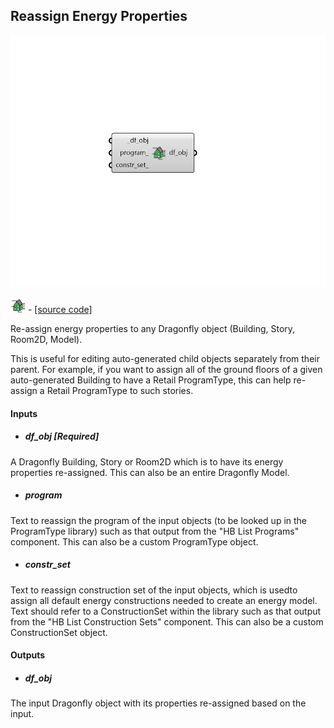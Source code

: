 ## Reassign Energy Properties

![](../../images/components/Reassign_Energy_Properties.png)

![](../../images/icons/Reassign_Energy_Properties.png) - [[source code]](https://github.com/ladybug-tools/dragonfly-grasshopper/blob/master/dragonfly_grasshopper/src//DF%20Reassign%20Energy%20Properties.py)


Re-assign energy properties to any Dragonfly object (Building, Story, Room2D, Model). 

This is useful for editing auto-generated child objects separately from their parent. For example, if you want to assign all of the ground floors of a given auto-generated Building to have a Retail ProgramType, this can help re-assign a Retail ProgramType to such stories. 



#### Inputs
* ##### df_obj [Required]
A Dragonfly Building, Story or Room2D which is to have its energy properties re-assigned. This can also be an entire Dragonfly Model. 
* ##### program 
Text to reassign the program of the input objects (to be looked up in the ProgramType library) such as that output from the "HB List Programs" component. This can also be a custom ProgramType object. 
* ##### constr_set 
Text to reassign construction set of the input objects, which is usedto assign all default energy constructions needed to create an energy model. Text should refer to a ConstructionSet within the library such as that output from the "HB List Construction Sets" component. This can also be a custom ConstructionSet object. 

#### Outputs
* ##### df_obj
The input Dragonfly object with its properties re-assigned based on the input. 